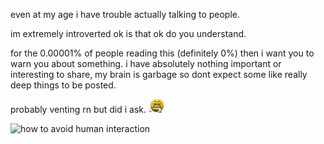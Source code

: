 even at my age i have trouble actually talking to people.

im extremely introverted ok is that ok do you understand.

for the 0.00001% of people reading this (definitely 0%) then i want you to warn you about something. i have absolutely nothing important or interesting to share, my brain is garbage so dont expect some like really deep things to be posted.

probably venting rn but did i ask. <img alt="emoji" src="../media/e_grr.webp">

![how to avoid human interaction](https://c.tenor.com/TNYt5EKtmpgAAAAd/funny-introvert.gif)
